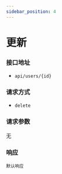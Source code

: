 ```yaml
---
sidebar_position: 4
---
```

# 更新

### 接口地址
- `api/users/{id}`

### 请求方式
- `delete`


### 请求参数
无


### 响应
`默认响应`